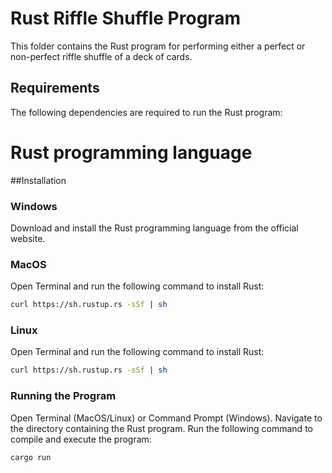 # Rust Riffle Shuffle Program

This folder contains the Rust program for performing either a perfect or non-perfect riffle shuffle of a deck of cards.

## Requirements

The following dependencies are required to run the Rust program:

# Rust programming language

##Installation

### Windows

Download and install the Rust programming language from the official website.

### MacOS

Open Terminal and run the following command to install Rust:

```bash
curl https://sh.rustup.rs -sSf | sh
```

### Linux

Open Terminal and run the following command to install Rust:

```bash
curl https://sh.rustup.rs -sSf | sh
```

### Running the Program

Open Terminal (MacOS/Linux) or Command Prompt (Windows).
Navigate to the directory containing the Rust program.
Run the following command to compile and execute the program:

```bash
cargo run
```
